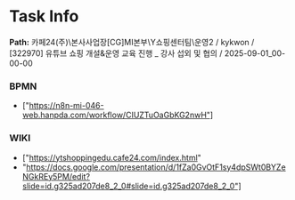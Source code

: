 # Task Info

**Path:** 카페24(주)\본사사업장\[CG]MI본부\Y쇼핑센터팀\운영2 / kykwon / [322970] 유튜브 쇼핑 개설&운영 교육 진행 _ 강사 섭외 및 협의 / 2025-09-01_00-00-00

### BPMN
- ["https://n8n-mi-046-web.hanpda.com/workflow/CIUZTuOaGbKG2nwH"]

### WIKI
- ["https://ytshoppingedu.cafe24.com/index.html"
- "https://docs.google.com/presentation/d/1fZa0GvOtF1sy4dpSWt0BYZeNGkREy5PM/edit?slide=id.g325ad207de8_2_0#slide=id.g325ad207de8_2_0"]

